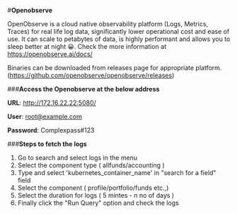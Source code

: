#**Openobserve**

OpenObserve is a cloud native observability platform (Logs, Metrics, Traces) for real life log data, significantly lower operational cost and ease of use. 
It can scale to petabytes of data, is highly performant and allows you to sleep better at night 😀. 
Check the more information at https://openobserve.ai/docs/
	
Binaries can be downloaded from releases page for appropriate platform. (https://github.com/openobserve/openobserve/releases)

###**Access the Openobserve at the below address**

**URL**: http://172.16.22.22:5080/

**User**: root@example.com

**Password**: Complexpass#123

###**Steps to fetch the logs**

1. Go to search and select logs in the menu
1. Select the component type ( allfunds/accounting )
1. Type  and select 'kubernetes_container_name'  in "search for a field" field
1. Select the component ( profile/portfolio/funds etc.,)
1. Select the duration for logs ( 5 mintes - n no of days )
1. Finally click the "Run Query" option and check the logs


